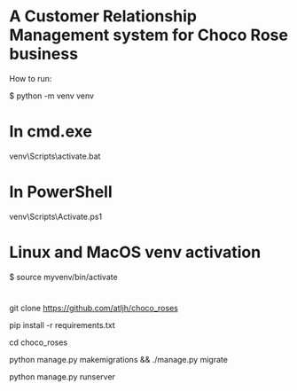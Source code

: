 # A Customer Relationship Management system for Choco Rose business


How to run:

$ python -m venv venv


# In cmd.exe

venv\Scripts\activate.bat


# In PowerShell
venv\Scripts\Activate.ps1


# Linux and MacOS venv activation

$ source myvenv/bin/activate

# 
git clone https://github.com/atljh/choco_roses

pip install -r requirements.txt

cd choco_roses

python manage.py makemigrations && ./manage.py  migrate

python manage.py runserver

